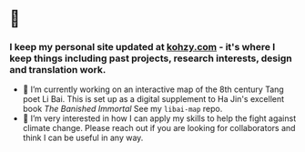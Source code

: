 # 👋 
### I keep my personal site updated at [kohzy.com](https://www.kohzy.com) - it's where I keep things including past projects, research interests, design and translation work.

- 🔭 I’m currently working on an interactive map of the 8th century Tang poet Li Bai. This is set up as a digital supplement to Ha Jin's excellent book _The Banished Immortal_ See my `libai-map` repo.
- 🤝 I’m very interested in how I can apply my skills to help the fight against climate change. Please reach out if you are looking for collaborators and think I can be useful in any way.
